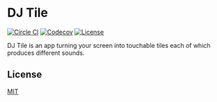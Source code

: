 # DJ Tile

[![Circle CI](https://img.shields.io/circleci/project/github/raviqqe/djtile/master.svg?style=flat-square)](https://circleci.com/gh/raviqqe/djtile)
[![Codecov](https://img.shields.io/codecov/c/github/raviqqe/djtile.svg?style=flat-square)](https://codecov.io/gh/raviqqe/djtile)
[![License](https://img.shields.io/github/license/raviqqe/djtile.svg?style=flat-square)](https://opensource.org/licenses/MIT)

DJ Tile is an app turning your screen into touchable tiles each of which
produces different sounds.

## License

[MIT](LICENSE)
